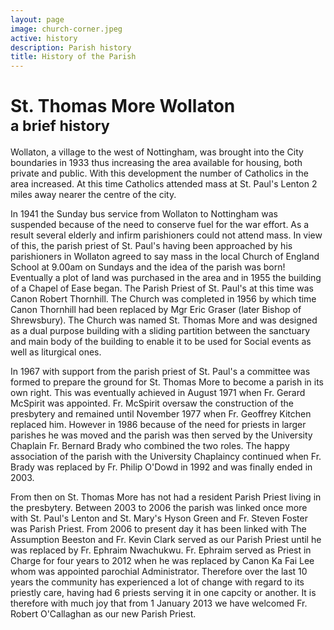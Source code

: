```yaml
---
layout: page
image: church-corner.jpeg
active: history
description: Parish history
title: History of the Parish
---
```


# St. Thomas More Wollaton<br /><small>a brief history</small>

Wollaton, a village to the west of Nottingham, was brought into the City boundaries in 1933 thus increasing the area available for housing, both private and public. With this development the number of Catholics in the area increased. At this time Catholics attended mass at St. Paul's Lenton 2 miles away nearer the centre of the city.

In 1941 the Sunday bus service from Wollaton to Nottingham was suspended because of the need to conserve fuel for the war effort. As a result several elderly and infirm parishioners could not attend mass. In view of this, the parish priest of St. Paul's having been approached by his parishioners in Wollaton agreed to say mass in the local Church of England School at 9.00am on Sundays and the idea of the parish was born! Eventually a plot of land was purchased in the area and in 1955 the building of a Chapel of Ease began. The Parish Priest of St. Paul's at this time was Canon Robert Thornhill. The Church was completed in 1956 by which time Canon Thornhill had been replaced by Mgr Eric Graser (later Bishop of Shrewsbury). The Church was named St. Thomas More and was designed as a dual purpose building with a sliding partition between the sanctuary and main body of the building to enable it to be used for Social events as well as liturgical ones.

In 1967 with support from the parish priest of St. Paul's a committee was formed to prepare the ground for St. Thomas More to become a parish in its own right. This was eventually achieved in August 1971 when Fr. Gerard McSpirit was appointed. Fr. McSpirit oversaw the construction of the presbytery and remained until November 1977 when Fr. Geoffrey Kitchen replaced him. However in 1986 because of the need for priests in larger parishes he was moved and the parish was then served by the University Chaplain Fr. Bernard Brady who combined the two roles. The happy association of the parish with the University Chaplaincy continued when Fr. Brady was replaced by Fr. Philip O'Dowd in 1992 and was finally ended in 2003.

From then on St. Thomas More has not had a resident Parish Priest living in the presbytery. Between 2003 to 2006 the parish was linked once more with St. Paul's Lenton and St. Mary's Hyson Green and Fr. Steven Foster was Parish Priest. From 2006 to present day it has been linked with The Assumption Beeston and Fr. Kevin Clark served as our Parish Priest until he was replaced by Fr. Ephraim Nwachukwu. Fr. Ephraim served as Priest in Charge for four years to 2012 when he was replaced by Canon Ka Fai Lee whom was appointed parochial Administrator. Therefore over the last 10 years the community has experienced a lot of change with regard to its priestly care, having had 6 priests serving it in one capcity or another. It is therefore with much joy that from 1 January 2013 we have welcomed Fr. Robert O'Callaghan as our new Parish Priest.

